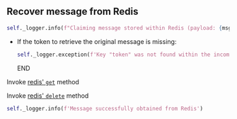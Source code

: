## Recover message from Redis

```python
self._logger.info(f"Claiming message stored within Redis (payload: {msg})...")
```

* If the token to retrieve the original message is missing:
  ```python
  self._logger.exception(f'Key "token" was not found within the incoming payload {msg}')
  ```
  END

Invoke [redis' `get`](https://github.com/redis/redis-py/blob/3.3.11/redis/client.py) method

Invoke [redis' `delete`](https://github.com/redis/redis-py/blob/3.3.11/redis/client.py) method

```python
self._logger.info(f'Message successfully obtained from Redis')
```